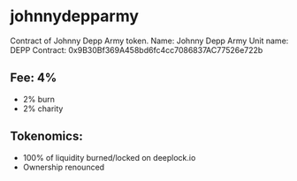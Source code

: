 # johnnydepparmy

Contract of Johnny Depp Army token.
Name: Johnny Depp Army
Unit name: DEPP
Contract: 0x9B30Bf369A458bd6fc4cc7086837AC77526e722b

## Fee: 4% 
- 2% burn
- 2% charity

## Tokenomics:
- 100% of liquidity burned/locked on deeplock.io
- Ownership renounced
